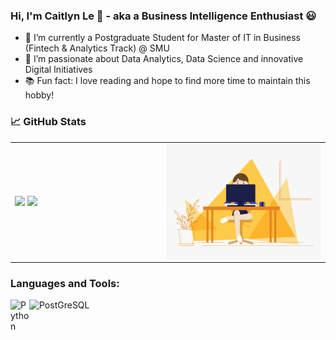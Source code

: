 ### Hi, I'm Caitlyn Le 👋 - aka a Business Intelligence Enthusiast :smiley:

- 🔭 I’m currently a Postgraduate Student for Master of IT in Business (Fintech & Analytics Track) @ SMU
- 🌱 I’m passionate about Data Analytics, Data Science and innovative Digital Initiatives
- :books: Fun fact: I love reading and hope to find more time to maintain this hobby!

### :chart_with_upwards_trend: GitHub Stats

<table>
<tr>
  <td width="48%">
    <img src="https://github-readme-stats.vercel.app/api?username=CaitlynRepo&show_icons=true&hide=contribs,issues&hide_border=true" />
    <img src="https://github-readme-stats.vercel.app/api/top-langs/?username=CaitlynRepo&layout=compact&show_icons=true&hide_border=true" />
  </td>
  <td width="52%"><img alt="gif" align="right" src="https://github.com/CaitlynRepo/CaitlynRepo/blob/main/d4tvukbt5mra37cvwklk.gif"/></td>
</tr>
<table>
  
### Languages and Tools:
  
<img align="left" alt="Python" width="30px" src="https://raw.githubusercontent.com/jmnote/z-icons/master/16x16/python.png" />
<img align="left" alt="PostGreSQL" width="110px" src="https://img.shields.io/badge/PostgreSQL-316192?style=for-the-badge&logo=postgresql&logoColor=white" />

  


